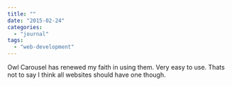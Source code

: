 ```yaml
---
title: ""
date: "2015-02-24"
categories: 
  - "journal"
tags: 
  - "web-development"
---
```


Owl Carousel has renewed my faith in using them. Very easy to use. Thats not to say I think all websites should have one though.
